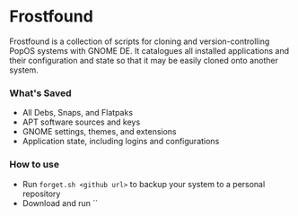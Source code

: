 # Frostfound

Frostfound is a collection of scripts for cloning and version-controlling PopOS
systems with GNOME DE. It catalogues all installed applications and their configuration and 
state so that it may be easily cloned onto another system.

### What's Saved
- All Debs, Snaps, and Flatpaks
- APT software sources and keys
- GNOME settings, themes, and extensions
- Application state, including logins and configurations

### How to use
- Run ``forget.sh <github url>`` to backup your system to a personal repository
- Download and run ``
